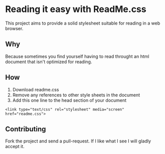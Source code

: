 # Reading it easy with ReadMe.css

This project aims to provide a solid stylesheet suitable for reading in a web browser.

## Why

Because sometimes you find yourself having to read throught an html document that isn't optimized for reading.

## How

1. Download readme.css
2. Remove any references to other style sheets in the document
3. Add this one line to the head section of your document

```<link type="text/css" rel="stylesheet" media="screen" href="readme.css">```
	
## Contributing

Fork the project and send a pull-request. If I like what I see I will gladly accept it.
